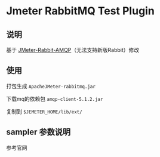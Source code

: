 # Jmeter RabbitMQ Test Plugin

## 说明
基于 [JMeter-Rabbit-AMQP](https://github.com/jlavallee/JMeter-Rabbit-AMQP.git)（无法支持新版Rabbit）修改

## 使用

打包生成
`ApacheJMeter-rabbitmq.jar`

下载mq的依赖包
`amqp-client-5.1.2.jar`

复制到
`$JEMETER_HOME/lib/ext/`

## sampler 参数说明
参考官网
